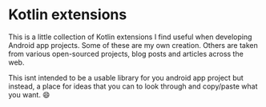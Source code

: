 # Kotlin extensions

This is a little collection of Kotlin extensions I find useful when developing Android app projects. Some of these are my own creation. Others are taken from various open-sourced projects, blog posts and articles across the web.

This isnt intended to be a usable library for you android app project but instead, a place for ideas that you can to look through and copy/paste what you want. 😄
